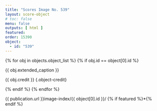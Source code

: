 ```yaml
---
title: "Scores Image No. 539"
layout: score-object
# toc: false
menu: false
outputs: [ html ]
featured: 
order: 15390
object:
  - id: "539"
---
```


{% for obj in objects.object_list %}
{% if obj.id == object[0].id %}

{{ obj.extended_caption }}

{{ obj.credit }} {.object-credit}

{% endif %}
{% endfor %}

<div class="object-credit object-url is-print-only">

{{ publication.url }}image-index/{{ object[0].id }}/ {% if featured %}*{% endif %}

</div>
